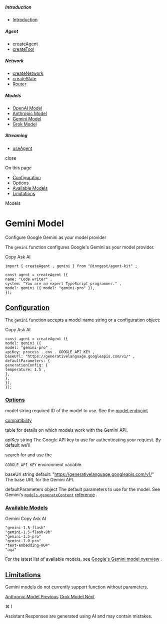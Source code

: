 ##### Introduction

- [Introduction](\reference\introduction)

##### Agent

- [createAgent](\reference\create-agent)
- [createTool](\reference\create-tool)

##### Network

- [createNetwork](\reference\create-network)
- [createState](\reference\state)
- [Router](\reference\network-router)

##### Models

- [OpenAI Model](\reference\model-openai)
- [Anthropic Model](\reference\model-anthropic)
- [Gemini Model](\reference\model-gemini)
- [Grok Model](\reference\model-grok)

##### Streaming

- [useAgent](\reference\use-agent)

close

On this page

- [Configuration](#configuration)
- [Options](#options)
- [Available Models](#available-models)
- [Limitations](#limitations)

Models

# Gemini Model

Configure Google Gemini as your model provider

The `gemini` function configures Google's Gemini as your model provider.

Copy Ask AI

```
import { createAgent , gemini } from "@inngest/agent-kit" ;

const agent = createAgent ({
name: "Code writer" ,
system: "You are an expert TypeScript programmer." ,
model: gemini ({ model: "gemini-pro" }),
});
```

## [ Configuration](#configuration)

The `gemini` function accepts a model name string or a configuration object:

Copy Ask AI

```
const agent = createAgent ({
model: gemini ({
model: "gemini-pro" ,
apiKey: process . env . GOOGLE_API_KEY ,
baseUrl: "https://generativelanguage.googleapis.com/v1/" ,
defaultParameters: {
generationConfig: {
temperature: 1.5 ,
},
},
}),
});
```

### [ Options](#options)

[](#param-model) model string required ID of the model to use. See the [model endpoint](https://cloud.google.com/vertex-ai/docs/generative-ai/model-reference/gemini)

[compatibility](https://cloud.google.com/vertex-ai/docs/generative-ai/model-reference/gemini)

table for details on which models work with the Gemini API.

[](#param-api-key) apiKey string The Google API key to use for authenticating your request. By default we'll

search for and use the

`GOOGLE_API_KEY` environment variable.

[](#param-base-url) baseUrl string default: "https://generativelanguage.googleapis.com/v1/" The base URL for the Gemini API.

[](#param-default-parameters) defaultParameters object The default parameters to use for the model. See Gemini's [`models.generateContent`](https://ai.google.dev/api/generate-content#method:-models.generatecontent) [reference](https://ai.google.dev/api/generate-content#method:-models.generatecontent) .

### [ Available Models](#available-models)

Gemini Copy Ask AI

```
"gemini-1.5-flash"
"gemini-1.5-flash-8b"
"gemini-1.5-pro"
"gemini-1.0-pro"
"text-embedding-004"
"aqa"
```

For the latest list of available models, see [Google's Gemini model overview](https://cloud.google.com/vertex-ai/docs/generative-ai/model-reference/gemini) .

## [ Limitations](#limitations)

Gemini models do not currently support function without parameters.

[Anthropic Model Previous](\reference\model-anthropic) [Grok Model Next](\reference\model-grok)

⌘ I

Assistant Responses are generated using AI and may contain mistakes.